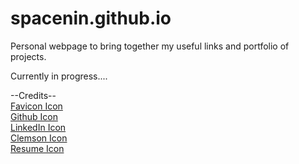 # spacenin.github.io
Personal webpage to bring together my useful links and portfolio of projects. 

Currently in progress....

--Credits--  
[Favicon Icon](https://www.flaticon.com/free-icon/cpu_1383401?term=cpu%20tower&page=1&position=28&page=1&position=28&related_id=1383401&origin=search)  
[Github Icon](https://www.flaticon.com/premium-icon/github_3128308?term=github&page=1&position=3&page=1&position=3&related_id=3128308&origin=search)  
[LinkedIn Icon](https://www.flaticon.com/premium-icon/linkedin_3128219?term=linkedin&page=1&position=4&page=1&position=4&related_id=3128219&origin=search)  
[Clemson Icon](https://www.flaticon.com/free-icon/mortarboard_1940611?term=education&page=1&position=4&page=1&position=4&related_id=1940611&origin=tag)  
[Resume Icon](https://www.flaticon.com/premium-icon/file_2822526?term=document&page=1&position=10&page=1&position=10&related_id=2822526&origin=search)  
